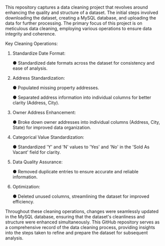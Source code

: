 This repository captures a data cleaning project that revolves around enhancing the quality and structure of a dataset. The initial steps involved downloading the dataset, creating a MySQL database, and uploading the data for further processing. The primary focus of this project is on meticulous data cleaning, employing various operations to ensure data integrity and coherence.

Key Cleaning Operations:

1. Standardize Date Format:
 
    ● Standardized date formats across the dataset for consistency and ease of analysis.

2. Address Standardization:

    ● Populated missing property addresses.

    ● Separated address information into individual columns for better clarity (Address, City).

3. Owner Address Enhancement:

    ● Broke down owner addresses into individual columns (Address, City, State) for improved data organization.

4. Categorical Value Standardization:

    ● Standardized 'Y' and 'N' values to 'Yes' and 'No' in the 'Sold As Vacant' field for clarity.

5. Data Quality Assurance:

    ● Removed duplicate entries to ensure accurate and reliable information.

6. Optimization:

    ● Deleted unused columns, streamlining the dataset for improved efficiency.

Throughout these cleaning operations, changes were seamlessly updated in the MySQL database, ensuring that the dataset's cleanliness and structure were enhanced simultaneously. This GitHub repository serves as a comprehensive record of the data cleaning process, providing insights into the steps taken to refine and prepare the dataset for subsequent analysis.
